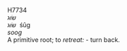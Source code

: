 <body>
  <p>H7734<br>  שׂוּג  <br> שׂוּג  ‎  śûg  <br><i>soog </i><br>A primitive root; to <i>retreat: - </i>turn back.<br></p>
 </body>